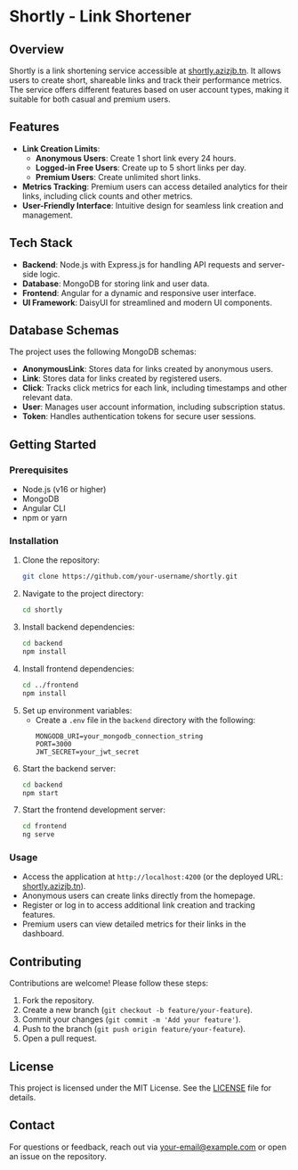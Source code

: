 # Shortly - Link Shortener

## Overview
Shortly is a link shortening service accessible at [shortly.azizjb.tn](https://shortly.azizjb.tn). It allows users to create short, shareable links and track their performance metrics. The service offers different features based on user account types, making it suitable for both casual and premium users.

## Features
- **Link Creation Limits**:
  - **Anonymous Users**: Create 1 short link every 24 hours.
  - **Logged-in Free Users**: Create up to 5 short links per day.
  - **Premium Users**: Create unlimited short links.
- **Metrics Tracking**: Premium users can access detailed analytics for their links, including click counts and other metrics.
- **User-Friendly Interface**: Intuitive design for seamless link creation and management.

## Tech Stack
- **Backend**: Node.js with Express.js for handling API requests and server-side logic.
- **Database**: MongoDB for storing link and user data.
- **Frontend**: Angular for a dynamic and responsive user interface.
- **UI Framework**: DaisyUI for streamlined and modern UI components.

## Database Schemas
The project uses the following MongoDB schemas:
- **AnonymousLink**: Stores data for links created by anonymous users.
- **Link**: Stores data for links created by registered users.
- **Click**: Tracks click metrics for each link, including timestamps and other relevant data.
- **User**: Manages user account information, including subscription status.
- **Token**: Handles authentication tokens for secure user sessions.

## Getting Started
### Prerequisites
- Node.js (v16 or higher)
- MongoDB
- Angular CLI
- npm or yarn

### Installation
1. Clone the repository:
   ```bash
   git clone https://github.com/your-username/shortly.git
   ```
2. Navigate to the project directory:
   ```bash
   cd shortly
   ```
3. Install backend dependencies:
   ```bash
   cd backend
   npm install
   ```
4. Install frontend dependencies:
   ```bash
   cd ../frontend
   npm install
   ```
5. Set up environment variables:
   - Create a `.env` file in the `backend` directory with the following:
     ```env
     MONGODB_URI=your_mongodb_connection_string
     PORT=3000
     JWT_SECRET=your_jwt_secret
     ```
6. Start the backend server:
   ```bash
   cd backend
   npm start
   ```
7. Start the frontend development server:
   ```bash
   cd frontend
   ng serve
   ```

### Usage
- Access the application at `http://localhost:4200` (or the deployed URL: [shortly.azizjb.tn](https://shortly.azizjb.tn)).
- Anonymous users can create links directly from the homepage.
- Register or log in to access additional link creation and tracking features.
- Premium users can view detailed metrics for their links in the dashboard.

## Contributing
Contributions are welcome! Please follow these steps:
1. Fork the repository.
2. Create a new branch (`git checkout -b feature/your-feature`).
3. Commit your changes (`git commit -m 'Add your feature'`).
4. Push to the branch (`git push origin feature/your-feature`).
5. Open a pull request.

## License
This project is licensed under the MIT License. See the [LICENSE](LICENSE) file for details.

## Contact
For questions or feedback, reach out via [your-email@example.com](mailto:your-email@example.com) or open an issue on the repository.
